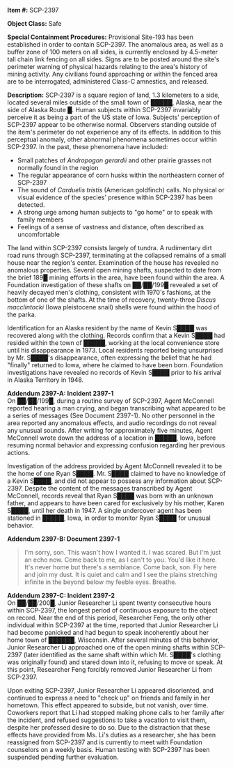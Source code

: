 **Item #:** SCP-2397

**Object Class:** Safe

**Special Containment Procedures:** Provisional Site-193 has been established in order to contain SCP-2397. The anomalous area, as well as a buffer zone of 100 meters on all sides, is currently enclosed by 4.5-meter tall chain link fencing on all sides. Signs are to be posted around the site's perimeter warning of physical hazards relating to the area's history of mining activity. Any civilians found approaching or within the fenced area are to be interrogated, administered Class-C amnestics, and released.

**Description:** SCP-2397 is a square region of land, 1.3 kilometers to a side, located several miles outside of the small town of █████, Alaska, near the side of Alaska Route █. Human subjects within SCP-2397 invariably perceive it as being a part of the US state of Iowa. Subjects' perception of SCP-2397 appear to be otherwise normal. Observers standing outside of the item's perimeter do not experience any of its effects. In addition to this perceptual anomaly, other abnormal phenomena sometimes occur within SCP-2397. In the past, these phenomena have included:

*   Small patches of _Andropogon gerardii_ and other prairie grasses not normally found in the region
*   The regular appearance of corn husks within the northeastern corner of SCP-2397
*   The sound of _Carduelis tristis_ (American goldfinch) calls. No physical or visual evidence of the species' presence within SCP-2397 has been detected.
*   A strong urge among human subjects to "go home" or to speak with family members
*   Feelings of a sense of vastness and distance, often described as uncomfortable

The land within SCP-2397 consists largely of tundra. A rudimentary dirt road runs through SCP-2397, terminating at the collapsed remains of a small house near the region's center. Examination of the house has revealed no anomalous properties. Several open mining shafts, suspected to date from the brief 189█ mining efforts in the area, have been found within the area. A Foundation investigation of these shafts on ██/██/199█ revealed a set of heavily decayed men's clothing, consistent with 1970's fashions, at the bottom of one of the shafts. At the time of recovery, twenty-three _Discus macclintocki_ (Iowa pleistocene snail) shells were found within the hood of the parka.

Identification for an Alaska resident by the name of Kevin S████ was recovered along with the clothing. Records confirm that a Kevin S████ had resided within the town of █████, working at the local convenience store until his disappearance in 1973. Local residents reported being unsurprised by Mr. S████'s disappearance, often expressing the belief that he had "finally" returned to Iowa, where he claimed to have been born. Foundation investigations have revealed no records of Kevin S████ prior to his arrival in Alaska Territory in 1948.

**Addendum 2397-A: Incident 2397-1**  
On ██/██/199█, during a routine survey of SCP-2397, Agent McConnell reported hearing a man crying, and began transcribing what appeared to be a series of messages (See Document 2397-1). No other personnel in the area reported any anomalous effects, and audio recordings do not reveal any unusual sounds. After writing for approximately five minutes, Agent McConnell wrote down the address of a location in █████, Iowa, before resuming normal behavior and expressing confusion regarding her previous actions.

Investigation of the address provided by Agent McConnell revealed it to be the home of one Ryan S████. Mr. S████ claimed to have no knowledge of a Kevin S████, and did not appear to possess any information about SCP-2397. Despite the content of the messages transcribed by Agent McConnell, records reveal that Ryan S████ was born with an unknown father, and appears to have been cared for exclusively by his mother, Karen S████, until her death in 1947. A single undercover agent has been stationed in █████, Iowa, in order to monitor Ryan S████ for unusual behavior.

**Addendum 2397-B: Document 2397-1**

> I'm sorry, son. This wasn't how I wanted it. I was scared. But I'm just an echo now. Come back to me, as I can't to you. You'd like it here. It's never home but there's a semblance. Come back, son. Fly here and join my dust. It is quiet and calm and I see the plains stretching infinite in the beyond below my feeble eyes. Breathe.

**Addendum 2397-C: Incident 2397-2**  
On ██/██/200█, Junior Researcher Li spent twenty consecutive hours within SCP-2397, the longest period of continuous exposure to the object on record. Near the end of this period, Researcher Feng, the only other individual within SCP-2397 at the time, reported that Junior Researcher Li had become panicked and had begun to speak incoherently about her home town of ██████, Wisconsin. After several minutes of this behavior, Junior Researcher Li approached one of the open mining shafts within SCP-2397 (later identified as the same shaft within which Mr. S████'s clothing was originally found) and stared down into it, refusing to move or speak. At this point, Researcher Feng forcibly removed Junior Researcher Li from SCP-2397.

Upon exiting SCP-2397, Junior Researcher Li appeared disoriented, and continued to express a need to "check up" on friends and family in her hometown. This effect appeared to subside, but not vanish, over time. Coworkers report that Li had stopped making phone calls to her family after the incident, and refused suggestions to take a vacation to visit them, despite her professed desire to do so. Due to the distraction that these effects have provided from Ms. Li's duties as a researcher, she has been reassigned from SCP-2397 and is currently to meet with Foundation counselors on a weekly basis. Human testing with SCP-2397 has been suspended pending further evaluation.